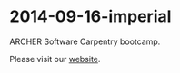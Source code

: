 2014-09-16-imperial
===================

ARCHER Software Carpentry bootcamp.

Please visit our [website](http://hpcarcher.github.io/2014-09-16-imperial/).
